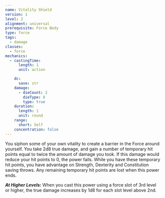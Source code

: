 ```yaml
---
name: Vitality Shield
version: 1
level: 2
alignment: universal
prerequisite: Force Body
type: force
tags:
  - damage
classes:
  - force
mechanics:
  - castingTime:
      length: 1
      unit: action

    dc:
      save: str
    damage:
      - dieCount: 2
        dieType: 8
        type: true
    duration:
      length: 1
      unit: round
    range:
      short: Self
    concentration: false
---
```

You siphon some of your own vitality to create a barrier in the Force around yourself. You take 2d8 true damage, and gain a number of temporary hit points equal to twice the amount of damage you took. If this damage would reduce your hit points to 0, the power fails. While you have these temporary hit points, you have advantage on Strength, Dexterity and Constitution saving throws. Any remaining temporary hit points are lost when this power ends.

***__At Higher Levels__:*** When you cast this power using a force slot of 3rd level or higher, the true damage increases by 1d8 for each slot level above 2nd.
    